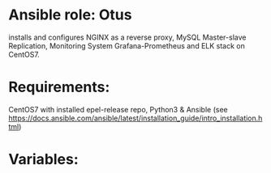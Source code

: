 # Ansible role: Otus
installs and configures NGINX as a reverse proxy, MySQL Master-slave Replication, Monitoring System Grafana-Prometheus and ELK stack on CentOS7.
# Requirements:
CentOS7 with installed epel-release repo, Python3 & Ansible (see https://docs.ansible.com/ansible/latest/installation_guide/intro_installation.html)
# Variables:

